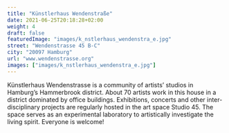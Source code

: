 ```yaml
---
title: "Künstlerhaus Wendenstraße"
date: 2021-06-25T20:18:28+02:00
weight: 4
draft: false
featuredImage: "images/k_nstlerhaus_wendenstra_e.jpg"
street: "Wendenstrasse 45 B-C"
city: "20097 Hamburg"
url: "www.wendenstrasse.org"
images: ["images/k_nstlerhaus_wendenstra_e.jpg"]
---
```


Künstlerhaus Wendenstrasse is a community of artists’ studios in Hamburg’s
Hammerbrook district. About 70 artists work in this house in a
district dominated by office buildings. Exhibitions, concerts and other
inter-disciplinary projects are regularly hosted in the art space Studio 45.
The space serves as an experimental laboratory to artistically investigate
the living spirit. Everyone is welcome!
